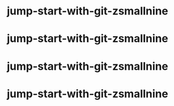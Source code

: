 # jump-start-with-git-zsmallnine
# jump-start-with-git-zsmallnine
# jump-start-with-git-zsmallnine
# jump-start-with-git-zsmallnine
